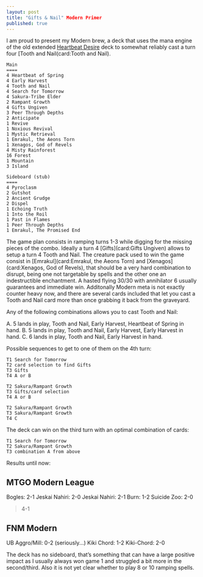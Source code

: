 ```yaml
---
layout: post
title: "Gifts & Nail" Modern Primer
published: true
---
```


I am proud to present my Modern brew, a deck that uses the mana engine of the old extended [Heartbeat Desire](http://mtgtop8.com/event?e=9218&d=252854&f=EX) deck to somewhat reliably cast a turn four [Tooth and Nail(card:Tooth and Nail). 

```
Main
====
4 Heartbeat of Spring
4 Early Harvest
4 Tooth and Nail
4 Search for Tomorrow
4 Sakura-Tribe Elder
2 Rampant Growth
4 Gifts Ungiven
3 Peer Through Depths
2 Anticipate
1 Revive
1 Noxious Revival
1 Mystic Retrieval
1 Emrakul, the Aeons Torn
1 Xenagos, God of Revels
4 Misty Rainforest
16 Forest
1 Mountain
3 Island

Sideboard (stub)
====
4 Pyroclasm
2 Gutshot
2 Ancient Grudge
2 Dispel
1 Echoing Truth
1 Into the Roil
1 Past in Flames
1 Peer Through Depths
1 Emrakul, The Promised End
```

The game plan consists in ramping turns 1-3 while digging for the missing pieces of the combo. Ideally a turn 4 [Gifts](card:Gifts Ungiven) allows to setup a turn 4 Tooth and Nail. The creature pack used to win the game consist in [Emrakul](card:Emrakul, the Aeons Torn) and [Xenagos](card:Xenagos, God of Revels), that should be a very hard combination to disrupt, being one not targetable by spells and the other one an indestructible enchantment.
A hasted flying 30/30 with annihilator 6 usually guarantees and immediate win. Additonally Modern meta is not exactly counter heavy now, and there are several cards included that let you cast a Tooth and Nail card more than once grabbing it back from the graveyard.

Any of the following combinations allows you to cast Tooth and Nail:

A. 5 lands in play, Tooth and Nail, Early Harvest, Heartbeat of Spring in hand.
B. 5 lands in play, Tooth and Nail, Early Harvest, Early Harvest in hand.
C. 6 lands in play, Tooth and Nail, Early Harvest in hand.

Possible sequences to get to one of them on the 4th turn:

```
T1 Search for Tomorrow
T2 card selection to find Gifts 
T3 Gifts
T4 A or B
```

```
T2 Sakura/Rampant Growth
T3 Gifts/card selection
T4 A or B
```

```
T2 Sakura/Rampant Growth
T3 Sakura/Rampant Growth
T4 C
```

The deck can win on the third turn with an optimal combination of cards:

```
T1 Search for Tomorrow
T2 Sakura/Rampant Growth
T3 combination A from above
```

Results until now: 

## MTGO Modern League
Bogles: 2-1
Jeskai Nahiri: 2-0
Jeskai Nahiri: 2-1
Burn: 1-2
Suicide Zoo: 2-0

> 4-1

## FNM Modern
UB Aggro/Mill: 0-2 (seriously...)
Kiki Chord: 1-2
Kiki-Chord: 2-0

The deck has no sideboard, that’s something that can have a large positive impact as I usually always won game 1 and struggled a bit more in the second/third. Also it is not yet clear whether to play 8 or 10 ramping spells.
